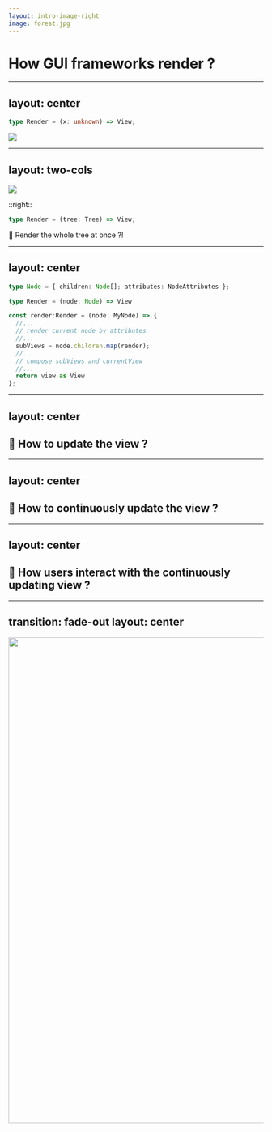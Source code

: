 ```yaml
---
layout: intro-image-right
image: forest.jpg
---
```


# How GUI frameworks render ?


<!-- 圖形化介面的系統，怎麼把畫面畫出來呢?

注意這邊指的是通用的、不限於 web 或 android 或 ios 或 windows 的通用的概念 -->

---
layout: center
---

```ts
type Render = (x: unknown) => View;
```



<div class="h-30 flex items-center justify-center">
<img src="/ch1/who-am-i.png"  class="h-full"/>
</div>

<!-- 我們用一個 render function 來表示 render 的過程

第一個問題要問大家，這個 input x，他的資料結構是甚麼?

提示: 打開 F12 -->
---
layout: two-cols
---
<style>
.slidev-page-5 {
    display: flex;
    flex-direction: column;
    justify-content: center;
    align-items: center
}
</style>


<img src="/ch1/tree.png" />

::right::

```ts
type Render = (tree: Tree) => View;
```

🤔 Render the whole tree at once ?!

<!-- 提示: 大家以前 DFS / WFS 怎麼做 ? -->

---
layout: center
---

```ts
type Node = { children: Node[]; attributes: NodeAttributes };

type Render = (node: Node) => View

const render:Render = (node: MyNode) => {
  //...
  // render current node by attributes
  //...
  subViews = node.children.map(render);
  //...
  // compose subViews and currentView
  //...
  return view as View
};
```
<!-- 概念上，我們可以想像我們把根結點丟進去一個 render function
然後他又去對它自己的子節點呼叫 render function -->
---
layout: center
---

## 🙋 How to update the view ?


---
layout: center
---

## 🙋 How to continuously update the view ?

---
layout: center
---

## 🙋 How users interact with the continuously updating view ?

---
transition: fade-out
layout: center
---



<img src="/ch1/render.svg" style="width:100vw"/>

<!-- 其實靠分工合作就可以解決這個問題~

負責 UI 的觀察到使用者點了按鈕，以瀏覽器來說它就會把一個任務塞到 queue 裡面

render process 在下一次看到 queue 有東西，就把裡面的任務執行完畢

這個任務可能就會改變餵進去的樹狀結構物件，然後下一次 render，我們就看到新的畫面了 -->
